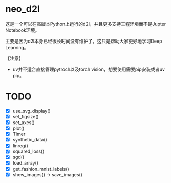 # neo_d2l

这是一个可以在高版本Python上运行的d2l，并且更多支持工程环境而不是Jupter Notebook环境。

主要是因为d2l本身已经很长时间没有维护了，这只是帮助大家更好地学习Deep Learning。

【注意】
- uv并不适合直接管理pytroch以及torch vision，想要使用需要pip安装或者uv pip。

# TODO
- [X] use_svg_display()
- [X] set_figsize()
- [X] set_axes()
- [X] plot()
- [X] Timer
- [X] synthetic_data()
- [X] linreg()
- [X] squared_loss()
- [X] sgd()
- [X] load_array()
- [X] get_fashion_mnist_labels()
- [X] show_images() -> save_images()
